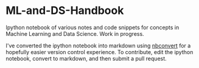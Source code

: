 # ML-and-DS-Handbook
Ipython notebook of various notes and code snippets for concepts in Machine Learning and Data Science. Work in progress.

I've converted the ipython notebook into markdown using [nbconvert](https://nbconvert.readthedocs.io/en/latest/index.html) for a hopefully easier version control experience. To contribute, edit the ipython notebook, convert to markdown, and then submit a pull request.
